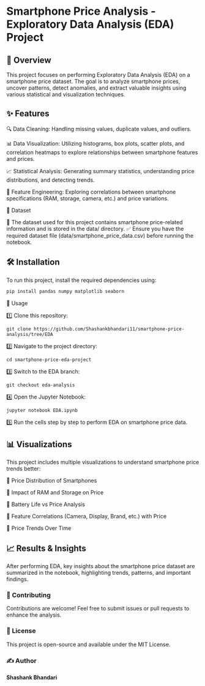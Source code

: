 #  Smartphone Price Analysis - Exploratory Data Analysis (EDA) Project

## 📌 Overview

This project focuses on performing Exploratory Data Analysis (EDA) on a smartphone price dataset. The goal is to analyze smartphone prices, uncover patterns, detect anomalies, and extract valuable insights using various statistical and visualization techniques.

## ✨ Features

🔍 Data Cleaning: Handling missing values, duplicate values, and outliers.

📊 Data Visualization: Utilizing histograms, box plots, scatter plots, and correlation heatmaps to explore relationships between smartphone features and prices.

📈 Statistical Analysis: Generating summary statistics, understanding price distributions, and detecting trends.

🔢 Feature Engineering: Exploring correlations between smartphone specifications (RAM, storage, camera, etc.) and price variations.

📂 Dataset

📍 The dataset used for this project contains smartphone price-related information and is stored in the data/ directory.
✅ Ensure you have the required dataset file (data/smartphone_price_data.csv) before running the notebook.

## 🛠 Installation

To run this project, install the required dependencies using:

```bash
pip install pandas numpy matplotlib seaborn
```
🚀 Usage

1️⃣ Clone this repository:
```
git clone https://github.com/Shashankbhandari11/smartphone-price-analysis/tree/EDA
```
2️⃣ Navigate to the project directory:
```
cd smartphone-price-eda-project
```
3️⃣ Switch to the EDA branch:
```
git checkout eda-analysis
```
4️⃣ Open the Jupyter Notebook:
```
jupyter notebook EDA.ipynb
```
5️⃣ Run the cells step by step to perform EDA on smartphone price data.

## 📊 Visualizations

This project includes multiple visualizations to understand smartphone price trends better:

📌 Price Distribution of Smartphones

📌 Impact of RAM and Storage on Price

📌 Battery Life vs Price Analysis

📌 Feature Correlations (Camera, Display, Brand, etc.) with Price

📌 Price Trends Over Time

## 📈 Results & Insights

After performing EDA, key insights about the smartphone price dataset are summarized in the notebook, highlighting trends, patterns, and important findings.

### 🤝 Contributing

Contributions are welcome! Feel free to submit issues or pull requests to enhance the analysis.

### 📜 License

This project is open-source and available under the MIT License.

### ✍️ Author
#### Shashank Bhandari

